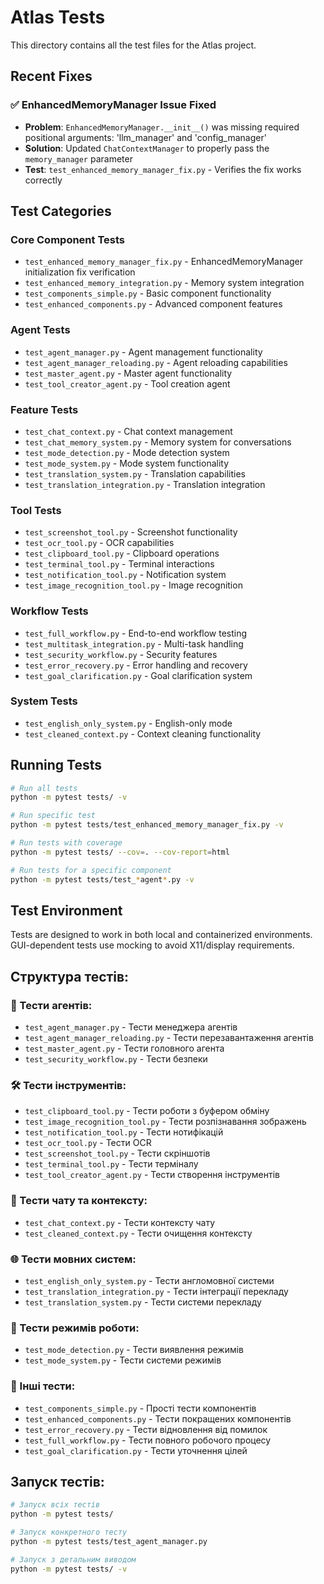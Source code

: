 # Atlas Tests

This directory contains all the test files for the Atlas project.

## Recent Fixes

### ✅ EnhancedMemoryManager Issue Fixed
- **Problem**: `EnhancedMemoryManager.__init__()` was missing required positional arguments: 'llm_manager' and 'config_manager'
- **Solution**: Updated `ChatContextManager` to properly pass the `memory_manager` parameter
- **Test**: `test_enhanced_memory_manager_fix.py` - Verifies the fix works correctly

## Test Categories

### Core Component Tests
- `test_enhanced_memory_manager_fix.py` - EnhancedMemoryManager initialization fix verification
- `test_enhanced_memory_integration.py` - Memory system integration
- `test_components_simple.py` - Basic component functionality
- `test_enhanced_components.py` - Advanced component features

### Agent Tests  
- `test_agent_manager.py` - Agent management functionality
- `test_agent_manager_reloading.py` - Agent reloading capabilities
- `test_master_agent.py` - Master agent functionality
- `test_tool_creator_agent.py` - Tool creation agent

### Feature Tests
- `test_chat_context.py` - Chat context management
- `test_chat_memory_system.py` - Memory system for conversations
- `test_mode_detection.py` - Mode detection system
- `test_mode_system.py` - Mode system functionality
- `test_translation_system.py` - Translation capabilities
- `test_translation_integration.py` - Translation integration

### Tool Tests
- `test_screenshot_tool.py` - Screenshot functionality
- `test_ocr_tool.py` - OCR capabilities  
- `test_clipboard_tool.py` - Clipboard operations
- `test_terminal_tool.py` - Terminal interactions
- `test_notification_tool.py` - Notification system
- `test_image_recognition_tool.py` - Image recognition

### Workflow Tests
- `test_full_workflow.py` - End-to-end workflow testing
- `test_multitask_integration.py` - Multi-task handling
- `test_security_workflow.py` - Security features
- `test_error_recovery.py` - Error handling and recovery
- `test_goal_clarification.py` - Goal clarification system

### System Tests
- `test_english_only_system.py` - English-only mode
- `test_cleaned_context.py` - Context cleaning functionality

## Running Tests

```bash
# Run all tests
python -m pytest tests/ -v

# Run specific test
python -m pytest tests/test_enhanced_memory_manager_fix.py -v

# Run tests with coverage
python -m pytest tests/ --cov=. --cov-report=html

# Run tests for a specific component
python -m pytest tests/test_*agent*.py -v
```

## Test Environment

Tests are designed to work in both local and containerized environments. GUI-dependent tests use mocking to avoid X11/display requirements.

## Структура тестів:

### 🧪 Тести агентів:
- `test_agent_manager.py` - Тести менеджера агентів
- `test_agent_manager_reloading.py` - Тести перезавантаження агентів
- `test_master_agent.py` - Тести головного агента
- `test_security_workflow.py` - Тести безпеки

### 🛠️ Тести інструментів:
- `test_clipboard_tool.py` - Тести роботи з буфером обміну
- `test_image_recognition_tool.py` - Тести розпізнавання зображень
- `test_notification_tool.py` - Тести нотифікацій
- `test_ocr_tool.py` - Тести OCR
- `test_screenshot_tool.py` - Тести скріншотів
- `test_terminal_tool.py` - Тести терміналу
- `test_tool_creator_agent.py` - Тести створення інструментів

### 💬 Тести чату та контексту:
- `test_chat_context.py` - Тести контексту чату
- `test_cleaned_context.py` - Тести очищення контексту

### 🌐 Тести мовних систем:
- `test_english_only_system.py` - Тести англомовної системи
- `test_translation_integration.py` - Тести інтеграції перекладу
- `test_translation_system.py` - Тести системи перекладу

### 🎯 Тести режимів роботи:
- `test_mode_detection.py` - Тести виявлення режимів
- `test_mode_system.py` - Тести системи режимів

### 🔧 Інші тести:
- `test_components_simple.py` - Прості тести компонентів
- `test_enhanced_components.py` - Тести покращених компонентів
- `test_error_recovery.py` - Тести відновлення від помилок
- `test_full_workflow.py` - Тести повного робочого процесу
- `test_goal_clarification.py` - Тести уточнення цілей

## Запуск тестів:

```bash
# Запуск всіх тестів
python -m pytest tests/

# Запуск конкретного тесту
python -m pytest tests/test_agent_manager.py

# Запуск з детальним виводом
python -m pytest tests/ -v
```
